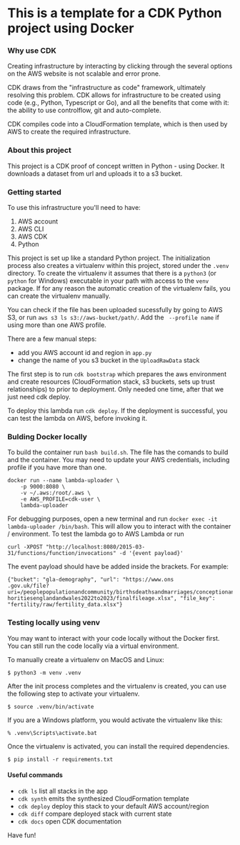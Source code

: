 
# This is a template for a CDK Python project using Docker

### Why use CDK

Creating infrastructure by interacting by clicking through the several options on the AWS website is not scalable and error prone. 

CDK draws from the "infrastructure as code" framework, ultimately resolving this problem. CDK allows for infrastructure to be created using code (e.g., Python, Typescript or Go), and all the benefits that come with it: the ability to use controlflow, git and auto-complete.

CDK compiles code into a CloudFormation template, which is then used by AWS to create the required infrastructure.

### About this project

This project is a CDK proof of concept written in Python - using Docker. It downloads a dataset from url and uploads it to a s3 bucket.

### Getting started

To use this infrastructure you'll need to have:

1. AWS account
2. AWS CLI
3. AWS CDK
4. Python

This project is set up like a standard Python project.  The initialization
process also creates a virtualenv within this project, stored under the `.venv`
directory.  To create the virtualenv it assumes that there is a `python3`
(or `python` for Windows) executable in your path with access to the `venv`
package. If for any reason the automatic creation of the virtualenv fails,
you can create the virtualenv manually.

You can check if the file has been uploaded sucessfully by going to AWS S3, or run `aws s3 ls s3://aws-bucket/path/`. Add the ` --profile name` if using more than one AWS profile.

There are a few manual steps: 
- add you AWS account id and region in `app.py`
- change the name of you s3 bucket in the `UploadRawData` stack 

The first step is to run `cdk bootstrap` which prepares the aws environment and create resources (CloudFormation stack, s3 buckets, sets up trust relationships) to prior to deployment. Only needed one time, after that we just need cdk deploy.

To deploy this lambda run `cdk deploy`. If the deployment is successful, you can test the lambda on AWS, before invoking it. 

### Bulding Docker locally

To build the container run `bash build.sh`. The file has the comands to build and the container. You may need to update your AWS credentials, including profile if you have more than one.

```
docker run --name lambda-uploader \
    -p 9000:8080 \
    -v ~/.aws:/root/.aws \
    -e AWS_PROFILE=cdk-user \
    lambda-uploader
```

For debugging purposes, open a new terminal and run `docker exec -it lambda-uploader /bin/bash`. This will allow you to interact with the container / environment. To test the lambda go to AWS Lambda or run 

```
curl -XPOST "http://localhost:8080/2015-03-31/functions/function/invocations" -d '{event payload}'
```

The event payload should have be added inside the brackets. For example:

```
{"bucket": "gla-demography", "url": "https://www.ons
.gov.uk/file?uri=/peoplepopulationandcommunity/birthsdeathsandmarriages/conceptionandfertilityrates/adhocs/2609livebirthsbyageofmotherbylocalaut
horitiesenglandandwales2022to2023/finalfileage.xlsx", "file_key": "fertility/raw/fertility_data.xlsx"}
```

### Testing locally using venv

You may want to interact with your code locally without the Docker first. You can still run the code locally via a virtual environment.

To manually create a virtualenv on MacOS and Linux:

```
$ python3 -m venv .venv
```

After the init process completes and the virtualenv is created, you can use the following
step to activate your virtualenv.

```
$ source .venv/bin/activate
```

If you are a Windows platform, you would activate the virtualenv like this:

```
% .venv\Scripts\activate.bat
```

Once the virtualenv is activated, you can install the required dependencies.

```
$ pip install -r requirements.txt
```

#### Useful commands

 * `cdk ls`          list all stacks in the app
 * `cdk synth`       emits the synthesized CloudFormation template
 * `cdk deploy`      deploy this stack to your default AWS account/region
 * `cdk diff`        compare deployed stack with current state
 * `cdk docs`        open CDK documentation

Have fun!